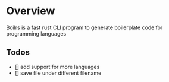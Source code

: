 # Overview
Boilrs is a fast rust CLI program to generate boilerplate code for programming languages

## Todos
- [] add support for more languages
- [] save file under different filename